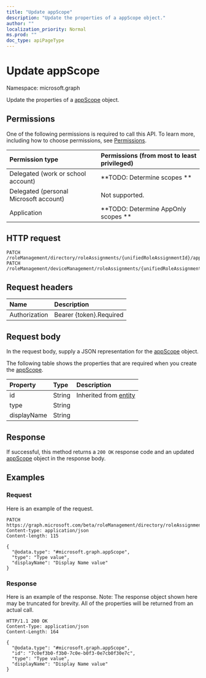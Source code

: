 ```yaml
---
title: "Update appScope"
description: "Update the properties of a appScope object."
author: ""
localization_priority: Normal
ms.prod: ""
doc_type: apiPageType
---
```


# Update appScope

Namespace: microsoft.graph

Update the properties of a [appScope](../resources/appscope.md) object.

## Permissions
One of the following permissions is required to call this API. To learn more, including how to choose permissions, see [Permissions](/concepts/permissions-reference.md).

|Permission type|Permissions (from most to least privileged)|
|:---|:---|
|Delegated (work or school account)|**TODO: Determine scopes **|
|Delegated (personal Microsoft account)|Not supported.|
|Application|**TODO: Determine AppOnly scopes **|

## HTTP request
<!-- {
  "blockType": "ignored"
}
-->
``` http
PATCH /roleManagement/directory/roleAssignments/{unifiedRoleAssignmentId}/appScope
PATCH /roleManagement/deviceManagement/roleAssignments/{unifiedRoleAssignmentMultipleId}/appScopes/{appScopeId}
```

## Request headers
|Name|Description|
|:---|:---|
|Authorization|Bearer {token}.Required|

## Request body
In the request body, supply a JSON representation for the [appScope](../resources/appscope.md) object.

The following table shows the properties that are required when you create the [appScope](../resources/appscope.md).

|Property|Type|Description|
|:---|:---|:---|
|id|String| Inherited from [entity](../resources/entity.md)|
|type|String||
|displayName|String||



## Response
If successful, this method returns a `200 OK` response code and an updated [appScope](../resources/appscope.md) object in the response body.

## Examples

### Request
Here is an example of the request.
<!-- {
  "blockType": "request",
  "name": "update_appscope"
}
-->
``` http
PATCH https://graph.microsoft.com/beta/roleManagement/directory/roleAssignments/{unifiedRoleAssignmentId}/appScope
Content-type: application/json
Content-length: 115

{
  "@odata.type": "#microsoft.graph.appScope",
  "type": "Type value",
  "displayName": "Display Name value"
}
```

### Response
Here is an example of the response. Note: The response object shown here may be truncated for brevity. All of the properties will be returned from an actual call.
<!-- {
  "blockType": "response",
  "truncated": true
}
-->
``` http
HTTP/1.1 200 OK
Content-Type: application/json
Content-Length: 164

{
  "@odata.type": "#microsoft.graph.appScope",
  "id": "7c0ef3b0-f3b0-7c0e-b0f3-0e7cb0f30e7c",
  "type": "Type value",
  "displayName": "Display Name value"
}
```

